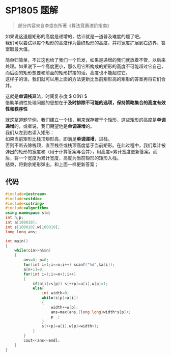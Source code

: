 # SP1805 题解

>部分内容来自李煜东所著《算法竞赛进阶指南》


如果说这道题矩形的高度是递增的，估计就是一道普及难度的题了吧。  
我们可以尝试以每个矩形的高度作为最终矩形的高度，并将宽度扩展到右边界，答案取最大值。  

简单归简单，不过这也给了我们一个启发，如果是递增的我们就放着不管，以后来处理。如果说下一个高度更小，那么用它所构成的矩形的高度不可能超过它自己，而后面的矩形想要和前面的矩形拼接的话，高度也不能超过它。  
这样子的话，我们就可以用上面的方法更新比当前矩形高的矩形的答案再将它们合并。

这就是**单调栈**算法，时间复杂度 $ O(N) $  
借助单调性处理问题的思想在于**及时排除不可能的选项，保持策略集合的高度有效性和秩序性**  

就这拿道题举例，我们建立一个栈，用来保存若干个矩形，这些矩形的高度是**单调递增**的，或者说，我们期望他是**单调递增**的。  
我们从左到右读入矩形：  
如果当前矩形比栈顶矩形高，即满足**单调递增**，进栈。  
否则不断去除栈顶，直至栈空或栈顶高度低于当前矩形。在此过程中，我们累计被弹出的矩形的宽度和（用于计算答案与合并），用高度×累计宽度更新答案。而后，将一个宽度为累计宽度，高度为当前矩形的矩形入栈。  
结束，将剩余矩形弹出，和上面一样更新答案；


## 代码
```c++
#include<iostream>
#include<cstdio>
#include<cstring> 
#include<algorithm>
using namespace std;
int n,p;
int a[100010];
int s[100010],w[100010];
long long ans;

int main()
{
    while(cin>>n&&n)
    {
        ans=0; p=0;
        for(int i=1;i<=n;i++) scanf("%d",&a[i]);
        a[n+1]=0;
        for(int i=1;i<=n+1;i++)
        {
            if(a[i]>s[p]) s[++p]=a[i],w[p]=1;
            else{
                int width=0;
                while(s[p]>a[i])
                {
                    width+=w[p];
                    ans=max(ans,(long long)width*s[p]);
                    p--;
                }
                s[++p]=a[i],w[p]=width+1;
            }
        }
        cout<<ans<<endl;
    }
}
```